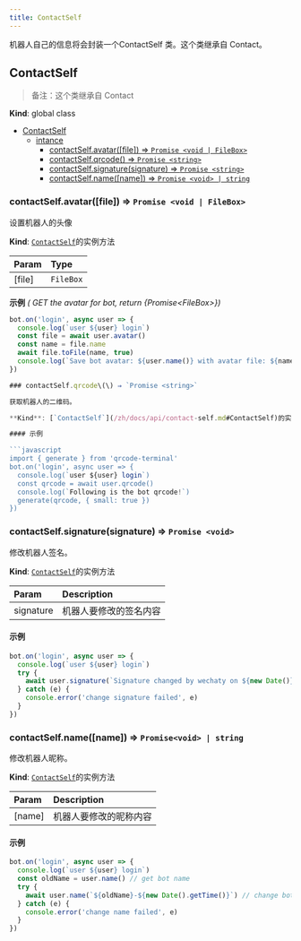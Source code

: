 ```yaml
---
title: ContactSelf
---
```


机器人自己的信息将会封装一个ContactSelf 类。这个类继承自 Contact。

## ContactSelf

> 备注：这个类继承自 Contact

**Kind**: global class

* [ContactSelf](/zh/docs/api/contact-self.md#contactself)
  * [intance](/zh/docs/api/contact-self.md#contactself)
    * [contactSelf.avatar\(\[file\]\) ⇒ `Promise <void | FileBox>`](/zh/docs/api/contact-self.md#contactselfavatarfile-⇒-promise)
    * [contactSelf.qrcode\(\) ⇒ `Promise <string>`](/zh/docs/api/contact-self.md#contactselfqrcode-⇒-promise)
    * [contactSelf.signature\(signature\) ⇒ `Promise <string>`](/zh/docs/api/contact-self.md#contactselfsignaturesignature)
    * [contactSelf.name\(\[name\]\) ⇒ `Promise <void> | string`](/zh/docs/api/contact-self.md#contactselfname-⇒-promisestring)

### contactSelf.avatar\(\[file\]\) ⇒ `Promise <void | FileBox>`

设置机器人的头像

**Kind**: [`ContactSelf`](/zh/docs/api/contact-self.md#ContactSelf)的实例方法

| Param | Type |
| :--- | :--- |
| \[file\] | `FileBox` |

**示例** _\( GET the avatar for bot, return {Promise&lt;FileBox&gt;}\)_

```javascript
bot.on('login', async user => {
  console.log(`user ${user} login`)
  const file = await user.avatar()
  const name = file.name
  await file.toFile(name, true)
  console.log(`Save bot avatar: ${user.name()} with avatar file: ${name}`)
})

### contactSelf.qrcode\(\) ⇒ `Promise <string>`

获取机器人的二维码。

**Kind**: [`ContactSelf`](/zh/docs/api/contact-self.md#ContactSelf)的实例方法

#### 示例

```javascript
import { generate } from 'qrcode-terminal'
bot.on('login', async user => {
  console.log(`user ${user} login`)
  const qrcode = await user.qrcode()
  console.log(`Following is the bot qrcode!`)
  generate(qrcode, { small: true })
})
```

### contactSelf.signature\(signature\) ⇒ `Promise <void>`

修改机器人签名。

**Kind**: [`ContactSelf`](/zh/docs/api/contact-self.md#ContactSelf)的实例方法

| Param | Description |
| :--- | :--- |
| signature | 机器人要修改的签名内容 |

#### 示例

```javascript
bot.on('login', async user => {
  console.log(`user ${user} login`)
  try {
    await user.signature(`Signature changed by wechaty on ${new Date()}`)
  } catch (e) {
    console.error('change signature failed', e)
  }
})
```

### contactSelf.name\(\[name\]\) ⇒ `Promise<void> | string`

修改机器人昵称。

**Kind**: [`ContactSelf`](/zh/docs/api/contact-self.md#contactself)的实例方法

| Param | Description |
| :--- | :--- |
| \[name\] | 机器人要修改的昵称内容 |

#### 示例

```javascript
bot.on('login', async user => {
  console.log(`user ${user} login`)
  const oldName = user.name() // get bot name
  try {
    await user.name(`${oldName}-${new Date().getTime()}`) // change bot name
  } catch (e) {
    console.error('change name failed', e)
  }
})
```
